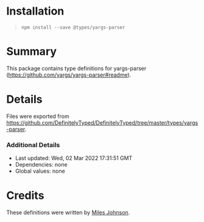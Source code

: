 # Installation

> `npm install --save @types/yargs-parser`

# Summary

This package contains type definitions for yargs-parser (https://github.com/yargs/yargs-parser#readme).

# Details

Files were exported from https://github.com/DefinitelyTyped/DefinitelyTyped/tree/master/types/yargs-parser.

### Additional Details

* Last updated: Wed, 02 Mar 2022 17:31:51 GMT
* Dependencies: none
* Global values: none

# Credits

These definitions were written by [Miles Johnson](https://github.com/milesj).

